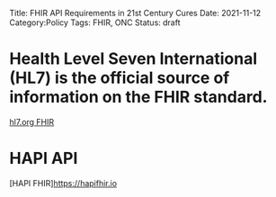 Title: FHIR API Requirements in 21st Century Cures
Date: 2021-11-12
Category:Policy
Tags: FHIR, ONC
Status: draft

# Health Level Seven International (HL7) is the official source of information on the FHIR standard.
[ hl7.org  FHIR](https://www.hl7.org/fhir/resourcelist.html/)

# HAPI API
[HAPI FHIR]https://hapifhir.io




